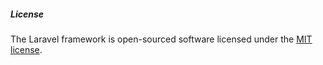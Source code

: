 ##### License

The Laravel framework is open-sourced software licensed under the [MIT license](https://opensource.org/licenses/MIT).
